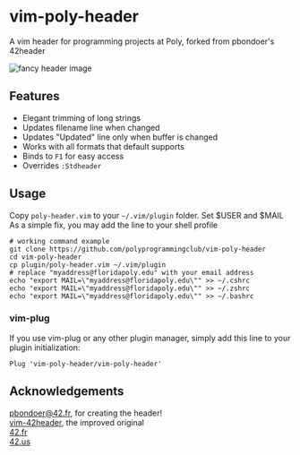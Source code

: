 # vim-poly-header
A vim header for programming projects at Poly, forked from pbondoer's 42header

![fancy header image](https://imgur.com/lToMWk0.png)

## Features
* Elegant trimming of long strings
* Updates filename line when changed
* Updates "Updated" line only when buffer is changed
* Works with all formats that default supports
* Binds to `F1` for easy access
* Overrides `:Stdheader`

## Usage
Copy `poly-header.vim` to your `~/.vim/plugin` folder. Set $USER and $MAIL <br />
As a simple fix, you may add the line to your shell profile
```
# working command example
git clone https://github.com/polyprogrammingclub/vim-poly-header
cd vim-poly-header
cp plugin/poly-header.vim ~/.vim/plugin
# replace "myaddress@floridapoly.edu" with your email address
echo "export MAIL=\"myaddress@floridapoly.edu\"" >> ~/.cshrc
echo "export MAIL=\"myaddress@floridapoly.edu\"" >> ~/.zshrc
echo "export MAIL=\"myaddress@floridapoly.edu\"" >> ~/.bashrc
```

### vim-plug
If you use vim-plug or any other plugin manager, simply add this line to your
plugin initialization:

```vim
Plug 'vim-poly-header/vim-poly-header'
```

## Acknowledgements
[pbondoer@42.fr](pbondoer@42.fr), for creating the header! <br />
[vim-42header](https://github.com/pbondoer/vim-42header), the improved original <br />
[42.fr](https://www.42.fr) <br />
[42.us](https://www.42.us.org/) <br />
